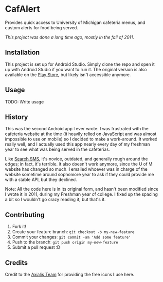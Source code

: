 # CafAlert

Provides quick access to University of Michigan cafeteria menus, and custom alerts for food being served.

*This project was done a long time ago, mostly in the fall of 2011.*

## Installation

This project is set up for Android Studio. Simply clone the repo and open it up with Android Studio if you want to run it. The original version is also available on the [Play Store](https://play.google.com/store/apps/details?id=com.kac.caf), but likely isn't accessible anymore.

## Usage

TODO: Write usage

## History

This was the second Android app I ever wrote. I was frustrated with the cafeteria website at the time (it heavily relied on JavaScript and was almost impossible to use on mobile) so I decided to make a work-around. It worked really well, and I actually used this app nearly every day of my freshman year to see what was being served in the cafeterias.

Like [Search SMS](https://github.com/cooperka/SearchSMS), it's novice, outdated, and generally rough around the edges; in fact, it's terrible. It also doesn't work anymore, since the U of M website has changed so much. I emailed whoever was in charge of the website sometime around sophomore year to ask if they could provide me with a stable API, but they declined.

Note:
All the code here is in its original form, and hasn't been modified since I wrote it in 2011, during my Freshman year of college. I fixed up the spacing a bit so I wouldn't go crazy reading it, but that's it.

## Contributing

1. Fork it!
2. Create your feature branch: `git checkout -b my-new-feature`
3. Commit your changes: `git commit -am 'Add some feature'`
4. Push to the branch: `git push origin my-new-feature`
5. Submit a pull request :D

## Credits

Credit to the [Axialis Team](http://www.axialis.com/free/icons/) for providing the free icons I use here.
